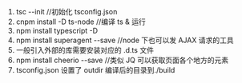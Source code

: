 1. tsc --init //初始化 tsconfig.json
2. cnpm install -D ts-node //编译 ts & 运行
3. npm install typescript -D
4. npm install superagent --save //node 下也可以发 AJAX 请求的工具
5. 一般引入外部的库需要安装对应的 .d.ts 文件
6. npm install cheerio --save //类似 JQ 可以获取页面各个地方的元素
7. tsconfig.json 设置了 outdir 编译后的目录到./build
